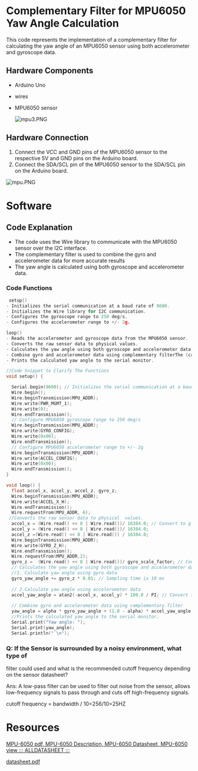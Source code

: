 # Complementary Filter for MPU6050 Yaw Angle Calculation

This code represents the implementation of a complementary filter for calculating the yaw angle of an MPU6050 sensor using both accelerometer and gyroscope data.

## Hardware Components

- Arduino Uno
- wires
- MPU6050 sensor
    
    ![mpu3.PNG](Complementary%20Filter%20for%20MPU6050%20Yaw%20Angle%20Calcula%200947e9da8903486bb624f924ad2a293f/mpu3.png)
    

## Hardware Connection

1. Connect the VCC and GND pins of the MPU6050 sensor to the respective 5V and GND pins on the Arduino board.
2. Connect the SDA/SCL pin of the MPU6050 sensor to the SDA/SCL pin on the Arduino board.

![mpu.PNG](Complementary%20Filter%20for%20MPU6050%20Yaw%20Angle%20Calcula%200947e9da8903486bb624f924ad2a293f/mpu.png)

# Software

## Code Explanation

- The code uses the Wire library to communicate with the MPU6050 sensor over the I2C interface.
- The complementary filter is used to combine the gyro and accelerometer data for more accurate results
- The yaw angle is calculated using both gyroscope and accelerometer data.

### Code Functions

```c
 setup()
- Initializes the serial communication at a baud rate of 9600.
- Initializes the Wire library for I2C communication.
- Configures the gyroscope range to 250 deg/s.
- Configures the accelerometer range to +/- 2g.

loop()
- Reads the accelerometer and gyroscope data from the MPU6050 sensor.
- Converts the raw sensor data to physical values.
- Calculates the yaw angle using both gyroscope and accelerometer data.
- Combine gyro and accelerometer data using complementary filterThe (can be thought of as a union of two different filters: a high-pass filter for the gyroscope and a low-pass filter for the accelerometer).
- Prints the calculated yaw angle to the serial monitor.
```

```c
//Code Snippet to Clarify The Functions
void setup() {

  Serial.begin(9600); // Initializes the serial communication at a baud rate of 9600.
  Wire.begin(); 
  Wire.beginTransmission(MPU_ADDR); 
  Wire.write(PWR_MGMT_1); 
  Wire.write(0); 
  Wire.endTransmission();
  // Configure MPU6050 gyroscope range to 250 deg/s
  Wire.beginTransmission(MPU_ADDR);
  Wire.write(GYRO_CONFIG);
  Wire.write(0x00);
  Wire.endTransmission();
  // Configure MPU6050 accelerometer range to +/- 2g
  Wire.beginTransmission(MPU_ADDR);
  Wire.write(ACCEL_CONFIG);
  Wire.write(0x00);
  Wire.endTransmission();
}

void loop() {
  float accel_x, accel_y, accel_z, gyro_z;
  Wire.beginTransmission(MPU_ADDR);
  Wire.write(ACCEL_X_H);
  Wire.endTransmission();
  Wire.requestFrom(MPU_ADDR, 6);
 //Converts the raw sensor data to physical  values.
  accel_x = (Wire.read() << 8 | Wire.read())/ 16384.0; // Convert to g's
  accel_y = (Wire.read() << 8 | Wire.read())/ 16384.0;
  accel_z =(Wire.read() << 8 | Wire.read()) / 16384.0;
  Wire.beginTransmission(MPU_ADDR);
  Wire.write(GYRO_Z_H);
  Wire.endTransmission();
  Wire.requestFrom(MPU_ADDR,2);
  gyro_z =  (Wire.read() << 8 | Wire.read())/ gyro_scale_factor; // Convert to deg/s
  // Calculates the yaw angle using both gyroscope and accelerometer data.
  //1. Calculate yaw angle using gyro data
  gyro_yaw_angle += gyro_z * 0.01; // Sampling time is 10 ms
  
  // 2.Calculate yaw angle using accelerometer data
  accel_yaw_angle = atan2(-accel_x, accel_y) * 180.0 / PI; // Convert to degrees
  
  // Combine gyro and accelerometer data using complementary filter
  yaw_angle = alpha * gyro_yaw_angle + (1.0 - alpha) * accel_yaw_angle;
  //Prints the calculated yaw angle to the serial monitor.
  Serial.print("Yaw angle: ");
  Serial.print(yaw_angle);
  Serial.println("`\n");

```

### Q: If the Sensor is surrounded by a noisy environment, what type of
filter could used and what is the recommended cutoff frequency
depending on the sensor datasheet?

Ans: A low-pass filter can be used to filter out noise from the sensor, allows low-frequency signals to pass through and cuts off high-frequency signals.

cutoff frequency = bandwidth / 10=256/10=25HZ

# Resources

[MPU-6050 pdf, MPU-6050 Description, MPU-6050 Datasheet, MPU-6050 view ::: ALLDATASHEET :::](https://pdf1.alldatasheet.com/datasheet-pdf/view/1132807/TDK/MPU-6050.html#:~:text=MPU-6050%20Datasheet%20%28PDF%29%20-%20TDK%20Electronics%20If%20the,Similar%20Description%20-%20MPU-6050%20More%20results%20Link%20URL)

[datasheet.pdf](Complementary%20Filter%20for%20MPU6050%20Yaw%20Angle%20Calcula%200947e9da8903486bb624f924ad2a293f/datasheet.pdf)
